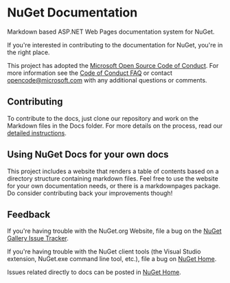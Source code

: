 # NuGet Documentation

Markdown based ASP.NET Web Pages documentation system for NuGet. 

If you're interested in contributing to the documentation for NuGet, you're in the right place.

This project has adopted the [Microsoft Open Source Code of Conduct](https://opensource.microsoft.com/codeofconduct/). For more information see the [Code of Conduct FAQ](https://opensource.microsoft.com/codeofconduct/faq/) or contact [opencode@microsoft.com](mailto:opencode@microsoft.com) with any additional questions or comments.

## Contributing
To contribute to the docs, just clone our repository and work on the Markdown files in the Docs folder. For more details on the process, read our [detailed instructions](http://docs.nuget.org/docs/Contribute/Contributing-to-NuGet-Documentation).

## Using NuGet Docs for your own docs
This project includes a website that renders a table of contents based on a directory structure containing markdown files. Feel free to use the website for your own documentation needs, or there is a markdownpages package. Do consider contributing back your improvements though!

## Feedback

If you're having trouble with the NuGet.org Website, file a bug on the [NuGet Gallery Issue Tracker](https://github.com/nuget/NuGetGallery/issues). 

If you're having trouble with the NuGet client tools (the Visual Studio extension, NuGet.exe command line tool, etc.), file a bug on [NuGet Home](https://github.com/nuget/home/issues).

Issues related directly to docs can be posted in [NuGet Home](https://github.com/NuGet/home/issues).
